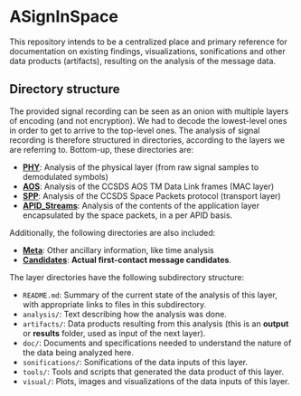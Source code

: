 # ASignInSpace
This repository intends to be a centralized place and primary reference for documentation on existing findings, visualizations, sonifications and other data products (artifacts), resulting on the analysis of the message data.

## Directory structure
The provided signal recording can be seen as an onion with multiple layers of encoding (and not encryption). We had to decode the lowest-level ones in order to get to arrive to the top-level ones. The analysis of signal recording is therefore structured in directories, according to the layers we are referring to. Bottom-up, these directories are:

* [**PHY**](PHY/): Analysis of the physical layer (from raw signal samples to demodulated symbols)
* [**AOS**](AOS/): Analysis of the CCSDS AOS TM Data Link frames (MAC layer)
* [**SPP**](SPP/): Analysis of the CCSDS Space Packets protocol (transport layer)
* [**APID_Streams**](APID_Streams/): Analysis of the contents of the application layer encapsulated by the space packets, in a per APID basis.

Additionally, the following directories are also included:

* [**Meta**](Meta/): Other ancillary information, like time analysis 
* [**Candidates**](Candidates/): **Actual first-contact message candidates**.

The layer directories have the following subdirectory structure:

* `README.md`: Summary of the current state of the analysis of this layer, with appropriate links to files in this subdirectory.
* `analysis/`: Text describing how the analysis was done.
* `artifacts/`: Data products resulting from this analysis (this is an **output** or **results** folder, used as input of the next layer).
* `doc/`: Documents and specifications needed to understand the nature of the data being analyzed here.
* `sonifications/`: Sonifications of the data inputs of this layer.
* `tools/`: Tools and scripts that generated the data product of this layer.
* `visual/`: Plots, images and visualizations of the data inputs of this layer.
